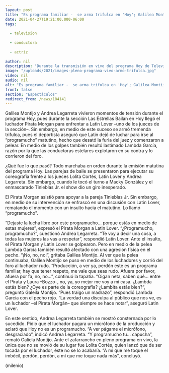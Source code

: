 ```yaml
---
layout: post
title: "Es programa familiar -  se arma trifulca en 'Hoy'; Galilea Montijo y Legarreta corren a luchador del set"
date: 2021-04-27T19:21:00.000-06:00
tags:
  
  - television
  
  - conductora
  
  - actriz
  
author: nil
description: "Durante la transmisión en vivo del programa Hoy de Televisa se armó tremenda trifulca; Galilea Montijo y Andrea Legarreta corrieron al luchador Pirata Morgán del foro tras agresiones: este programucho."
image: "/uploads/2021/images-pleno-programa-vivo-armo-trifulca.jpg"
video: nil
audio: nil
alt: "Es programa familiar -  se arma trifulca en 'Hoy'; Galilea Montijo y Legarreta corren a luchador del set"
front: false
section: "Espectáculos"
redirect_from: /news/184141
---
```


Galilea Montijo y Andrea Legarreta vivieron momentos de tensión durante el programa Hoy, pues durante la sección Las Estrellas Bailan en Hoy llegó el luchador Pirata Morgan para enfrentar a Latin Lover –uno de los jueces de la sección–. Sin embargo, en medio de este suceso se armó tremenda trifulca, pues el deportista aseguró que Latin dejó de luchar para irse al “programucho” matutino, hecho que desató la furia del juez y comenzaron a pelear. En medio de los golpes también resultó lastimado Lambda García, razón por la que las conductoras estelares explotaron en su contra y lo corrieron del foro. 

¿Qué fue lo que pasó? Todo marchaba en orden durante la emisión matutina del programa Hoy. Las parejas de baile se presentaron para ejecutar su coreografía frente a los jueces Lolita Cortés, Latin Lover y Andrea Legarreta. Sin embargo, cuando le tocó el turno a Macky González y el enmascarado Tinieblas Jr. el show dio un giro inesperado. 

El Pirata Morgan asistió para apoyar a la pareja Tinieblas Jr. Sin embargo, en medio de su intervención se enfrascó en una discusión con Latin Lover, rematando el momento con un insulto hacia el matutino. Lo llamó “programucho". 

“Dejaste la lucha libre por este programucho… porque estás en medio de estas mujeres”, expresó el Pirata Morgan a Latin Lover. “¿Programucho, programucho?”, cuestionó Andrea Legarreta.  “Te voy a decir una cosa, a todas las mujeres las vas a respetar”, respondió Latin Lover. 
Ante el insulto, el Pirata Morgan y Latin Lover se golpearon. Pero en medio de la pelea Lambda García también resultó afectado con una agresión física en el pecho. “¡No, no, no!”, gritaba Galilea Montijo. 
Al ver que la pelea continuaba, Galilea Montijo se puso en medio de los luchadores y corrió del foro al luchador rudo. “Producción, a ver ya, perdón este es un programa familiar, hay que tener respeto, me vale que seas rudo. Afuera por favor, afuera por fa, no, no…”, continuó la tapatía. “Oigan neta, saben qué… entre el Pirata y Laura –Bozzo–, no, ya, yo mejor me voy a mi casa. ¿Lambda estás bien? ¿Oye es parte de la coreografía? ¿Lambita estás bien?”, preguntó Galeila Montijo. “Pues traigo un madrazo”, respondió Lambda García con el pecho rojo. 
“La verdad una disculpa al público que nos ve, es un luchador –el Pirata Morgán– que siempre se hace notar”, aseguró Latin Lover. 

En este sentido, Andrea Legarreta también se mostró consternada por lo sucedido. Pidió que el luchador pagara un micrófono de la producción y aclaró que Hoy no es un programucho. “A ver págame el micrófono, desgraciado”, indicó Andrea Legarreta. “Y programucho tu… capucha”, remató Galiela Montijo. Ante el zafarrancho en pleno programa en vivo, la única que no se movió de su lugar fue Lolita Cortés, quien lanzó que de ser tocada por el luchador, éste no se lo acabaría. “A mí que me toque el imbécil, perdón, perdón, a mí que me toque nada más”, concluyó. 


(milenio)